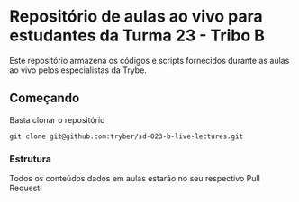 # Repositório de aulas ao vivo para estudantes da Turma 23 - Tribo B

Este repositório armazena os códigos e scripts fornecidos durante as aulas ao vivo pelos especialistas da Trybe.

## Começando

Basta clonar o repositório
```
git clone git@github.com:tryber/sd-023-b-live-lectures.git
```
### Estrutura

Todos os conteúdos dados em aulas estarão no seu respectivo Pull Request!
